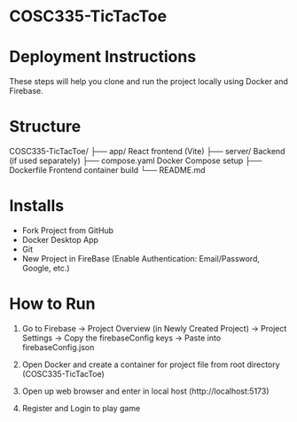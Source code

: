 # COSC335-TicTacToe

# Deployment Instructions
These steps will help you clone and run the project locally using Docker and Firebase.

# Structure
COSC335-TicTacToe/
├── app/  React frontend (Vite)
├── server/  Backend (if used separately)
├── compose.yaml  Docker Compose setup
├── Dockerfile  Frontend container build
└── README.md

# Installs
- Fork Project from GitHub
- Docker Desktop App
- Git
- New Project in FireBase (Enable Authentication: Email/Password, Google, etc.)

# How to Run

1. Go to Firebase -> Project Overview (in Newly Created Project) -> Project Settings -> Copy the firebaseConfig keys -> Paste into firebaseConfig.json

2. Open Docker and create a container for project file from root directory (COSC335-TicTacToe)

3. Open up web browser and enter in local host (http://localhost:5173)

4. Register and Login to play game